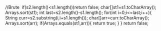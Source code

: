 //Brute
​
if(s2.length()<s1.length())return false;
char[]st1=s1.toCharArray();
Arrays.sort(st1);
int last=s2.length()-s1.length();
for(int i=0;i<=last;i++){
String curr=s2.substring(i,i+s1.length());
char[]arr=curr.toCharArray();
Arrays.sort(arr);
if(Arrays.equals(st1,arr)){
return true;
}
}
return false;
